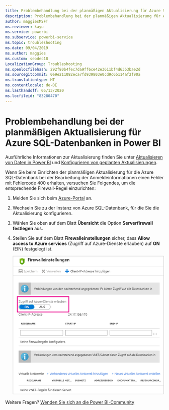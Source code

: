 ```yaml
---
title: Problembehandlung bei der planmäßigen Aktualisierung für Azure SQL-Datenbanken
description: Problembehandlung bei der planmäßigen Aktualisierung für Azure SQL-Datenbanken in Power BI
author: maggiesMSFT
ms.reviewer: kayu
ms.service: powerbi
ms.subservice: powerbi-service
ms.topic: troubleshooting
ms.date: 09/04/2019
ms.author: maggies
ms.custom: seodec18
LocalizationGroup: Troubleshooting
ms.openlocfilehash: 292f80b4fec7da9ff6ce42e3611bf4d6353bae2d
ms.sourcegitcommit: 0e9e211082eca7fd939803e0cd9c6b114af2f90a
ms.translationtype: HT
ms.contentlocale: de-DE
ms.lasthandoff: 05/13/2020
ms.locfileid: "83280470"
---
```

# <a name="troubleshooting-scheduled-refresh-for-azure-sql-databases-in-power-bi"></a>Problembehandlung bei der planmäßigen Aktualisierung für Azure SQL-Datenbanken in Power BI

Ausführliche Informationen zur Aktualisierung finden Sie unter [Aktualisieren von Daten in Power BI](refresh-data.md) und [Konfigurieren von geplanten Aktualisierungen](refresh-scheduled-refresh.md).

Wenn Sie beim Einrichten der planmäßigen Aktualisierung für die Azure SQL-Datenbank bei der Bearbeitung der Anmeldeinformationen einen Fehler mit Fehlercode 400 erhalten, versuchen Sie Folgendes, um die entsprechende Firewall-Regel einzurichten:

1. Melden Sie sich beim [Azure-Portal](https://portal.azure.com) an.

1. Wechseln Sie zu der Instanz von Azure SQL-Datenbank, für die Sie die Aktualisierung konfigurieren.

1. Wählen Sie oben auf dem Blatt **Übersicht** die Option **Serverfirewall festlegen** aus.

1. Stellen Sie auf dem Blatt **Firewalleinstellungen** sicher, dass **Allow access to Azure services** (Zugriff auf Azure-Dienste erlauben) auf **ON** (EIN) festgelegt ist.

    ![„Zulässige Dienste“ in Azure](media/service-admin-troubleshooting-scheduled-refresh-azure-sql-databases/azurerefresh.png)  

Weitere Fragen? [Wenden Sie sich an die Power BI-Community](https://community.powerbi.com/)
